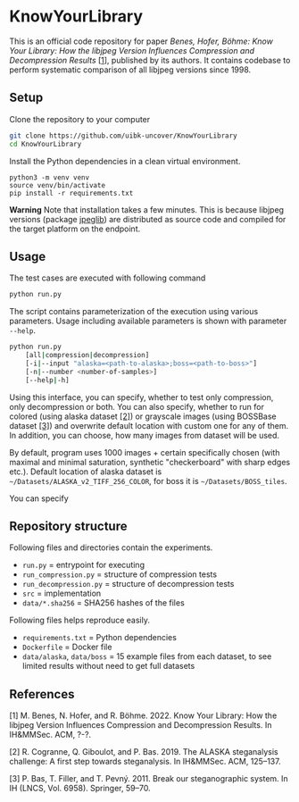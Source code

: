 # KnowYourLibrary

This is an official code repository for paper *Benes, Hofer, Böhme: Know Your Library: How the libjpeg Version Influences Compression and Decompression Results* [[1](#1)], published by its authors. It contains codebase to perform systematic comparison of all libjpeg versions since 1998.


## Setup

Clone the repository to your computer

```bash
git clone https://github.com/uibk-uncover/KnowYourLibrary
cd KnowYourLibrary
```

Install the Python dependencies in a clean virtual environment.

```
python3 -m venv venv
source venv/bin/activate
pip install -r requirements.txt
```

**Warning**
Note that installation takes a few minutes. This is because libjpeg versions (package [jpeglib](https://pypi.org/project/jpeglib/)) are distributed as source code and compiled for the target platform on the endpoint.

## Usage

The test cases are executed with following command

```bash
python run.py
```

The script contains parameterization of the execution using various parameters. Usage including available parameters is shown with parameter `--help`.


```bash
python run.py
    [all|compression|decompression]
    [-i|--input "alaska=<path-to-alaska>;boss=<path-to-boss>"]
    [-n|--number <number-of-samples>]
    [--help|-h]
```

Using this interface, you can specify, whether to test only compression, only decompression or both. You can also specify, whether to run for colored (using alaska dataset [[2]](#2)) or grayscale images (using BOSSBase dataset [[3]](#3)) and overwrite default location with custom one for any of them. In addition, you can choose, how many images from dataset will be used.


By default, program uses 1000 images + certain specifically chosen (with maximal and minimal saturation, synthetic "checkerboard" with sharp edges etc.). Default location of alaska dataset is `~/Datasets/ALASKA_v2_TIFF_256_COLOR`, for boss it is `~/Datasets/BOSS_tiles`.

You can specify

## Repository structure

Following files and directories contain the experiments.

- `run.py` = entrypoint for executing
- `run_compression.py` = structure of compression tests
- `run_decompression.py` = structure of decompression tests
- `src` = implementation
- `data/*.sha256` = SHA256 hashes of the files

Following files helps reproduce easily.

- `requirements.txt` = Python dependencies
- `Dockerfile` = Docker file
- `data/alaska`, `data/boss` = 15 example files from each dataset, to see limited results without need to get full datasets

## References

<a id="1">[1]</a>
M. Benes, N. Hofer, and R. Böhme. 2022. Know Your Library:
How the libjpeg Version Influences Compression and Decompression Results. In IH&MMSec. ACM, ?-?.

<a id="2">[2]</a> 
R. Cogranne, Q. Giboulot, and P. Bas. 2019. The ALASKA steganalysis challenge:
A first step towards steganalysis. In IH&MMSec. ACM, 125–137.

<a id="3">[3]</a> 
P. Bas, T. Filler, and T. Pevný. 2011. Break our steganographic system. In IH
(LNCS, Vol. 6958). Springer, 59–70.